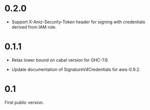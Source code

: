 0.2.0
=====

*   Support X-Amz-Security-Token header for signing with credentials derived
    from IAM role.

0.1.1
=====

*   Relax lower bound on cabal version for GHC-7.6.

*   Update documentation of SignatureV4Credentials for aws-0.9.2.

0.1
===

First public version.
